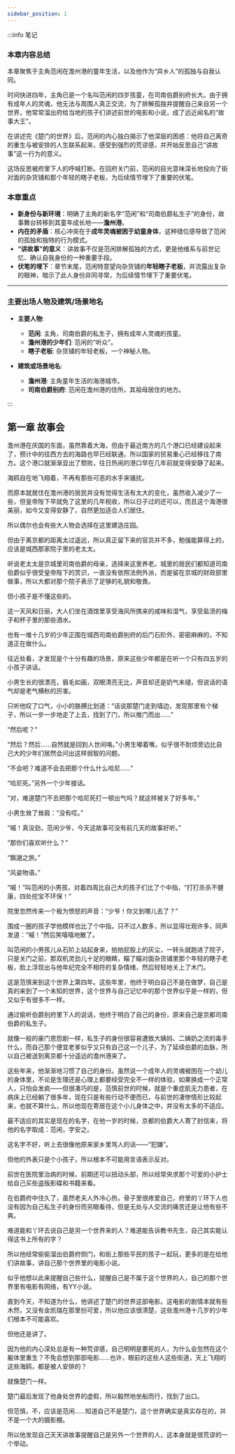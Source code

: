 ```yaml
---
sidebar_position: 1
---
```


:::info 笔记

### 本章内容总结

本章聚焦于主角范闲在澹州港的童年生活，以及他作为“异乡人”的孤独与自我认同。

时间快进四年，主角已是一个名叫范闲的四岁孩童，在司南伯爵别府长大。由于拥有成年人的灵魂，他无法与周围人真正交流，为了排解孤独并提醒自己来自另一个世界，他常常溜出府给当地的孩子们讲述前世的电影和小说，成了远近闻名的“故事大王”。

在讲述完《楚门的世界》后，范闲的内心独白揭示了他深层的困惑：他将自己离奇的重生与被安排的人生联系起来，感受到强烈的荒谬感，并开始反思自己“讲故事”这一行为的意义。

这场反思被府里下人的呼喊打断。在回府关门前，范闲的目光意味深长地投向了街对面的杂货铺和那个年轻的瞎子老板，为后续情节埋下了重要的伏笔。

### 本章重点

*   **新身份与新环境**：明确了主角的新名字“范闲”和“司南伯爵私生子”的身份，故事舞台转移到其童年成长地——**澹州港**。
*   **内在的矛盾**：核心冲突在于**成年灵魂被困于幼童身体**，这种错位感导致了范闲的孤独和独特的行为模式。
*   **“讲故事”的意义**：讲故事不仅是范闲排解孤独的方式，更是他维系与前世记忆、确认自我身份的一种重要手段。
*   **伏笔的埋下**：章节末尾，范闲特意望向杂货铺的**年轻瞎子老板**，并流露出复杂的眼神，暗示了此人身份非同寻常，为后续情节埋下了重要伏笔。

---

### **主要出场人物及建筑/场景地名**

*   **主要人物**:
    *   **范闲**: 主角，司南伯爵的私生子，拥有成年人灵魂的孩童。
    *   **澹州港的少年们**: 范闲的“听众”。
    *   **瞎子老板**: 杂货铺的年轻老板，一个神秘人物。

*   **建筑或场景地名**:
    *   **澹州港**: 主角童年生活的海港城市。
    *   **司南伯爵别府**: 范闲在澹州港的住所，其祖母居住的地方。

:::

## 第一章 **故事会**

澹州港在庆国的东面，虽然靠着大海，但由于最近南方的几个港口已经建设起来了，预计中的往西方去的海路也早已经联通，所以国家的贸易重心已经移往了南方。这个港口就渐渐显出了颓败，往日热闹的港口早在几年前就变得安静了起来。

海鸥自在地飞翔着，不再有那些可恶的水手来骚扰。

而原本就居住在澹州港的居民并没有觉得生活有太大的变化，虽然收入减少了一些，但皇帝陛下早就免了这里的几年税收，所以日子过的还可以，而且这个海港很美丽，如今又变得安静了，自然更加适合人们居住。

所以偶尔也会有些大人物会选择在这里建造庄园。

但由于离京都的距离太过遥远，所以真正留下来的官员并不多，勉强能算得上的，应该是城西那家院子里的老太太。

听说老太太是京城里司南伯爵的母亲，选择来这里养老。城里的居民们都知道司南伯爵似乎很受皇帝陛下的赏识，一直没有依照法例外派，而是留在京城的财政部里做事，所以大都对那个院子表示了足够的礼貌和敬畏。

但小孩子是不懂这些的。

这一天风和日丽，大人们坐在酒馆里享受海风所携来的咸味和湿气，享受盐渍的梅子和杯子里的那些酒水。

也有一堆十几岁的少年正围在城西司南伯爵别府的后门石阶外，密密麻麻的，不知道正在做什么。

往近处看，才发现是个十分有趣的场景，原来这些少年都是在听一个只有四五岁的小孩子讲话。

小男生长的很漂亮，眉毛如画，双眼清亮无比，声音却还是奶气未褪，但说话的语气却是老气横秋的厉害。

只听他叹了口气，小小的胳膊比划道：“话说那楚门走到墙边，发现那里有个梯子，所以一步一步地走了上去，找到了门，所以推门而出……”

“然后呢？”

“然后？然后……自然就是回到人世间咯。”小男生嘟着嘴，似乎很不耐烦旁边比自己大的少年们居然会问出这样弱智的问题。

“不会吧？难道不会去把那个什么什么哈尼……”

“哈尼死。”另外一个少年接话。

“对，难道楚门不去把那个哈尼死打一顿出气吗？就这样被关了好多年。”

小男生耸了耸肩：“没有哎。”

“嘁！真没劲，范闲少爷，今天这故事可没有前几天的故事好听。”

“那你们喜欢听什么？”

“飘邈之旅。”

“风姿物语。”

“嘁！”叫范闲的小男孩，对着四周比自己大的孩子们比了个中指，“打打杀杀不健康，四处挖宝不环保！”

院里忽然传来一个极为愤怒的声音：“少爷！你又到哪儿去了？”

围成一圈的孩子学他模样也比了个中指，只不过人数多，所以显得壮观许多，同声发道：“嘁！”然后笑嘻嘻地散了。

叫范闲的小男孩儿从石阶上站起身来，拍拍屁股上的灰尘，一转头就跑进了院子，只是关门之前，那双机灵劲儿十足的眼睛，瞄了瞄对面杂货铺里那个年轻的瞎子老板，脸上浮现出与他年纪完全不相符的复杂情绪，然后轻轻地关上了木门。

这是范慎来到这个世界上第四年。这些年里，他终于明白自己不是在做梦，自己是真的来到了一个未知的世界，这个世界与自己记忆中的那个世界似乎是一样的，但又似乎有很多不一样。

通过偷听伯爵别府里下人的说话，他终于明白了自己的身份，原来自己是京都司南伯爵的私生子。

就像一般的豪门恩怨剧一样，私生子的身份很容易遭致大姨妈、二姨奶之流的毒手什么，而自己那个便宜老爹似乎又只有自己这一个儿子，为了延续伯爵的血脉，所以自己被送到离京都十分遥远的澹州港来了。

这些年来，他渐渐地习惯了自己的身份。虽然说一个成年人的灵魂被困在一个幼儿的身体里，不论是生理还是心理上都要经受完全不一样的体验，如果换成一个正常人，只怕会发疯——但很凑巧的是，范慎前世的时候，就是个重症肌无力患者，在病床上已经躺了很多年，现在只是有些行动不便而已，与前世的凄惨情形比较起来，也就不算什么，所以他现在寄居在这个小儿身体之中，并没有太多的不适应。

最不适应的其实是现在的名字，在他一岁的时候，京都的伯爵大人寄了封信来，将他的名字取成：范闲，字安之。

这名字不好，听上去很像他原来家乡里骂人的话——“犯嫌”。

但他的外表只是个小孩子，所以根本不可能用言语表示反对。

前世在医院里治病的时候，前期还可以扭动头部，所以经常央求那个可爱的小护士给自己买些盗版影碟和书籍来看。

在伯爵府中住久了，虽然老夫人外冷心热，骨子里很疼爱自己，府里的丫环下人也没有因为自己私生子的身份而另眼看待，但是无处与人交流的痛苦还是让他有些不爽。

难道能和丫环去说自己是另一个世界来的人？难道能告诉教书先生，自己其实能认得这书上所有的字？

所以他经常偷偷溜出伯爵府侧门，和街上那些平民的孩子一起玩，更多的是在给他们讲故事，讲自己那个世界里的电影小说。

似乎他想以此来提醒自己些什么，提醒自己是不属于这个世界的人，自己的那个世界里有电影有网络，有YY小说。

直到今天，不知道为什么，他讲述了楚门的世界这部电影。这电影的剧情本就有些木然，又没有金凯瑞在那里扮可爱，所以他应该很清楚，这些澹州港十几岁的少年们根本不可能喜欢。

但他还是讲了。

因为他的内心深处总是有一种荒谬感，自己明明是要死的人，为什么会忽然在这个躯体里重生？不免会想到那部电影……也许，眼前的这些人这些街道，天上飞翔的这些海鸥，都是被人安排的？

就像楚门一样。

楚门最后发现了他身处世界的虚假，所以毅然地坐船而行，找到了出口。

但范慎，不，应该是范闲……知道自己不是楚门，这个世界确实是真实存在的，并不是一个大的摄影棚。

所以他发现自己天天讲故事提醒自己是另外一个世界的人，这本身就是很荒谬的一个举动。

